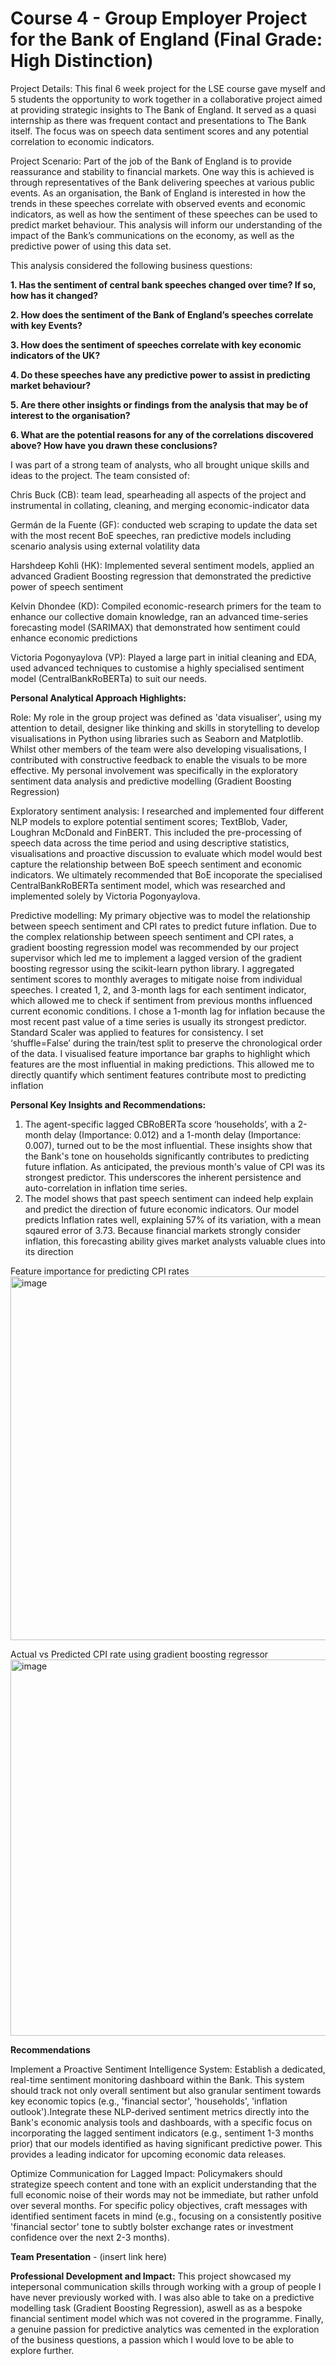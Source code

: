 # Course 4 - Group Employer Project for the Bank of England (Final Grade: High Distinction)

Project Details: This final 6 week project for the LSE course gave myself and 5 students the opportunity to work together in a collaborative project aimed at providing strategic insights to The Bank of England. It served as a quasi internship as there was frequent contact and presentations to The Bank itself. The focus was on speech data sentiment scores and any potential correlation to economic indicators. 

Project Scenario: Part of the job of the Bank of England is to provide reassurance and stability to financial markets. One way this is achieved is through representatives of the Bank delivering speeches at various public events. As an organisation, the Bank of England is interested in how the trends in these speeches correlate with observed events and economic indicators, as well as how the sentiment of these speeches can be used to predict market behaviour. This analysis will inform our understanding of the impact of the Bank’s communications on the economy, as well as the predictive power of using this data set.

This analysis considered the following business questions:

**1. Has the sentiment of central bank speeches changed over time? If so, how has it changed?**

**2. How does the sentiment of the Bank of England’s speeches correlate with key Events?**

**3. How does the sentiment of speeches correlate with key economic indicators of the UK?**

**4. Do these speeches have any predictive power to assist in predicting market behaviour?**

**5. Are there other insights or findings from the analysis that may be of interest to the organisation?**

**6. What are the potential reasons for any of the correlations discovered above? How have you drawn these conclusions?**


I was part of a strong team of analysts, who all brought unique skills and ideas to the project. The team consisted of:

Chris Buck (CB): team lead, spearheading all aspects of the project and instrumental in collating, cleaning, and merging economic-indicator data

Germán de la Fuente (GF): conducted web scraping to update the data set with the most recent BoE speeches, ran predictive models including scenario analysis using external volatility data

Harshdeep Kohli (HK): Implemented several sentiment models, applied an advanced Gradient Boosting regression that demonstrated the predictive power of speech sentiment

Kelvin Dhondee (KD): Compiled economic-research primers for the team to enhance our collective domain knowledge, ran an advanced time-series forecasting model (SARIMAX) that demonstrated how sentiment could enhance economic predictions

Victoria Pogonyaylova (VP): Played a large part in initial cleaning and EDA, used advanced techniques to customise a highly specialised sentiment model (CentralBankRoBERTa) to suit our needs.


**Personal Analytical Approach Highlights:**

Role: My role in the group project was defined as 'data visualiser', using my attention to detail, designer like thinking and skills in storytelling to develop visualisations in Python using libraries such as Seaborn and Matplotlib. Whilst other members of the team were also developing visualisations, I contributed with constructive feedback to enable the visuals to be more effective. My personal involvement was specifically in the exploratory sentiment data analysis and predictive modelling (Gradient Boosting Regression)

Exploratory sentiment analysis: I researched and implemented four different NLP models to explore potential sentiment scores; TextBlob, Vader, Loughran McDonald and FinBERT. This included the pre-processing of speech data across the time period and using descriptive statistics, visualisations and proactive discussion to evaluate which model would best capture the relationship between BoE speech sentiment and economic indicators. We ultimately recommended that BoE incoporate the specialised CentralBankRoBERTa sentiment model, which was researched and implemented solely by Victoria Pogonyaylova.

Predictive modelling: My primary objective was to model the relationship between speech sentiment and CPI rates to predict future inflation. Due to the complex relationship between speech sentiment and CPI rates, a gradient boosting regression model was recommended by our project supervisor which led me to implement a lagged version of the gradient boosting regressor using the scikit-learn python library. I aggregated sentiment scores to monthly averages to mitigate noise from individual speeches. I created 1, 2, and 3-month lags for each sentiment indicator, which allowed me to check if sentiment from previous months influenced current economic conditions. I chose a 1-month lag for inflation because the most recent past value of a time series is usually its strongest predictor. Standard Scaler was applied to features for consistency. I set ‘shuffle=False’ during the train/test split to preserve the chronological order of the data. I visualised feature importance bar graphs to highlight which features are the
most influential in making predictions. This allowed me to directly quantify which sentiment features contribute most to predicting inflation

**Personal Key Insights and Recommendations:**
1. The agent-specific lagged CBRoBERTa score ‘households’, with a 2-month delay (Importance: 0.012) and a 1-month delay (Importance: 0.007), turned out to be the most influential. These insights show that the Bank's tone on households significantly contributes to predicting future inflation. As anticipated, the previous month's value of CPI was its strongest predictor. This underscores the inherent persistence and auto-correlation in inflation time series.
2. The model shows that past speech sentiment can indeed help explain and predict the direction of future economic indicators.  Our model predicts Inflation rates well, explaining 57% of its variation, with a mean sqaured error of 3.73. Because financial markets strongly consider inflation, this forecasting ability gives market analysts valuable clues into its direction
   
Feature importance for predicting CPI rates
<img width="1038" height="582" alt="image" src="https://github.com/user-attachments/assets/c6cf5c64-e42c-447a-b426-658a70167678" />

Actual vs Predicted CPI rate using gradient boosting regressor
<img width="1050" height="602" alt="image" src="https://github.com/user-attachments/assets/82016333-ea56-4675-90f3-404575ba0bbc" />

**Recommendations**

Implement a Proactive Sentiment Intelligence System:
Establish a dedicated, real-time sentiment monitoring dashboard within the Bank. This system should track not only overall sentiment but also granular sentiment towards key economic topics (e.g., 'financial sector', 'households', 'inflation outlook').Integrate these NLP-derived sentiment metrics directly into the Bank's economic analysis tools and dashboards, with a specific focus on incorporating the lagged sentiment indicators (e.g., sentiment 1-3 months prior) that our models identified as having significant predictive power. This provides a leading indicator for upcoming economic data releases.

Optimize Communication for Lagged Impact:
Policymakers should strategize speech content and tone with an explicit understanding that the full economic noise of their words may not be immediate, but rather unfold over several months. For specific policy objectives, craft messages with identified sentiment facets in mind (e.g., focusing on a consistently positive 'financial sector' tone to subtly bolster exchange rates or investment confidence over the next 2-3 months).


**Team Presentation** - (insert link here)

**Professional Development and Impact:**
This project showcased my intepersonal communication skills through working with a group of people I have never previously worked with. I was also able to take on a predictive modelling task (Gradient Boosting Regression),  aswell as as a bespoke financial sentiment model which was not covered in the programme. Finally, a genuine passion for predictive analytics was cemented in the exploration of the business questions, a passion which I would love to be able to explore further.


